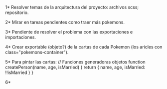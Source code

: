 1* Resolver temas de la arquitectura del proyecto: archivos scss; repositorio.

2* Mirar en tareas pendientes como traer más pokemons.

3* Pendiente de resolver el problema con las exportaciones e importaciones.

4* Crear exportable (objeto?) de la cartas de cada Pokemon (los aricles con class="pokemons-container").

5* Para pintar las cartas:
// Funciones generadoras objetos
function createPerson(name, age, isMarried) {
    return {
        name,
        age,
        isMarried: !!isMarried
    }
}

6* 